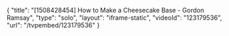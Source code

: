 {
    "title": "[1508428454] How to Make a Cheesecake Base - Gordon Ramsay",
    "type": "solo",
    "layout": "iframe-static",
    "videoId": "123179536",
    "url": "\/tvpembed\/123179536"
}